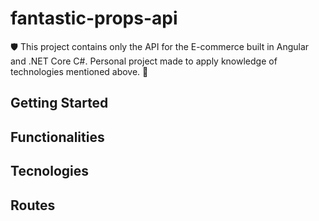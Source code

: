 # fantastic-props-api

🛡 This project contains only the API for the E-commerce built in Angular and .NET Core C#. Personal project made to apply knowledge of technologies mentioned above. 🔨

## Getting Started

## Functionalities

## Tecnologies

## Routes
